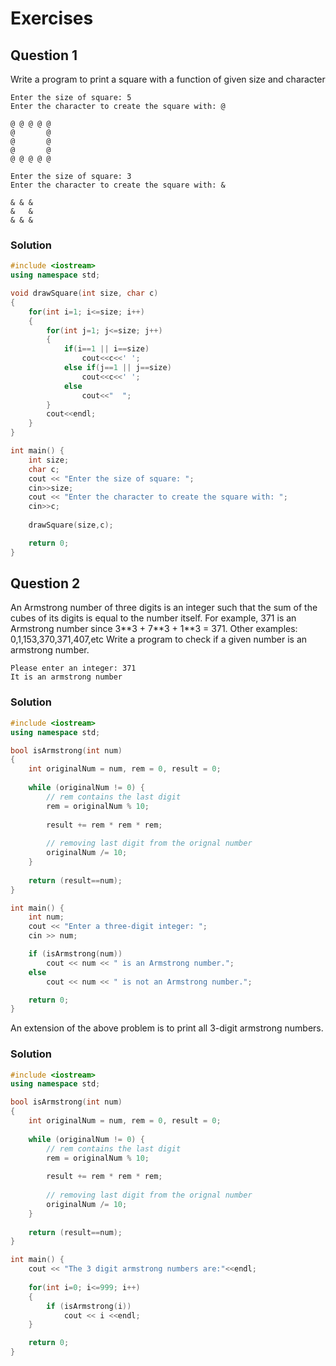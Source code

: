 # Exercises

## Question 1
Write a program to print a square with a function of given size and character
```
Enter the size of square: 5
Enter the character to create the square with: @

@ @ @ @ @
@       @
@       @
@       @
@ @ @ @ @

```
```
Enter the size of square: 3
Enter the character to create the square with: &

& & &
&   &
& & &

```
### Solution
```c++
#include <iostream>
using namespace std;

void drawSquare(int size, char c)
{
    for(int i=1; i<=size; i++)
    {
        for(int j=1; j<=size; j++)
        {
            if(i==1 || i==size)
                cout<<c<<' ';
            else if(j==1 || j==size)
                cout<<c<<' ';
            else
                cout<<"  ";
        }
        cout<<endl;
    }
}

int main() {
    int size;
    char c;
    cout << "Enter the size of square: ";
    cin>>size;
    cout << "Enter the character to create the square with: ";
    cin>>c;
    
    drawSquare(size,c);

    return 0;
}
```

## Question 2
An Armstrong number of three digits is an integer such that the sum of the cubes of its digits is equal to the number itself. For example, 371 is an Armstrong number since 3\*\*3 + 7\*\*3 + 1\*\*3 = 371. Other examples: 0,1,153,370,371,407,etc
Write a program to check if a given number is an armstrong number.
```
Please enter an integer: 371
It is an armstrong number
```
### Solution
```c++
#include <iostream>
using namespace std;

bool isArmstrong(int num)
{
    int originalNum = num, rem = 0, result = 0;
    
    while (originalNum != 0) {
        // rem contains the last digit
        rem = originalNum % 10;
        
        result += rem * rem * rem;
        
        // removing last digit from the orignal number
        originalNum /= 10;
    }
    
    return (result==num);
}

int main() {
    int num;
    cout << "Enter a three-digit integer: ";
    cin >> num;

    if (isArmstrong(num))
        cout << num << " is an Armstrong number.";
    else
        cout << num << " is not an Armstrong number.";

    return 0;
}
```
An extension of the above problem is to print all 3-digit armstrong numbers.
### Solution
```c++
#include <iostream>
using namespace std;

bool isArmstrong(int num)
{
    int originalNum = num, rem = 0, result = 0;
    
    while (originalNum != 0) {
        // rem contains the last digit
        rem = originalNum % 10;
        
        result += rem * rem * rem;
        
        // removing last digit from the orignal number
        originalNum /= 10;
    }
    
    return (result==num);
}

int main() {
    cout << "The 3 digit armstrong numbers are:"<<endl;
    
    for(int i=0; i<=999; i++)
    {
        if (isArmstrong(i))
            cout << i <<endl;
    }

    return 0;
}
```
